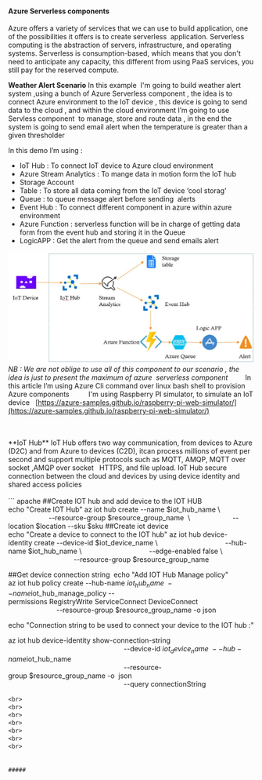 #### **Azure Serverless components**

Azure offers a variety of services that we can use to build application, one of the possibilities it offers is to create serverless  application. Serverless computing is the abstraction of servers, infrastructure, and operating systems. Serverless is consumption-based, which means that you don't need to anticipate any capacity, this different from using PaaS services, you still pay for the reserved compute.

**Weather Alert Scenario**
In this example  I'm going to build weather alert system ,using a bunch of Azure Serverless component , the idea is to connect Azure environment to the IoT device , this device is going to send data to the cloud , and within the cloud environment I’m going to use Servless component  to manage, store and route data , in the end the system is going to send email alert when the temperature is greater than a given thresholder

In this demo I’m using :

* IoT Hub : To connect IoT device to Azure cloud environment
* Azure Stream Analytics : To mange data in motion form the IoT hub
* Storage Account
* Table : To store all data coming from the IoT device ‘cool storag’
* Queue : to queue message alert before sending  alerts
* Event Hub : To connect different component in azure within azure environment
* Azure Function : serverless function will be in charge of getting data form from the event hub and storing it in the Queue
* LogicAPP : Get the alert from the queue and send emails alert

![image](https://github.com/SQLI-Morocco/Azure-Serverless/blob/master/img/weatheralert.JPG)
*NB : We are not oblige to use all of this component to our scenario , the idea is just to present the maximum of azure  serverless component*
        In this article I’m using Azure Cli command over linux bash shell to provision Azure components
         I'm using Raspberry PI simulator, to simulate an IoT device   [https://azure-samples.github.io/raspberry-pi-web-simulator/](https://azure-samples.github.io/raspberry-pi-web-simulator/)

<br>
<br>
**IoT Hub**
IoT Hub offers two way communication, from devices to Azure (D2C) and from Azure to devices (C2D), itcan process millions of event per second and support multiple protocols such as MQTT, AMQP, MQTT over socket ,AMQP over socket   HTTPS, and file upload.
IoT Hub secure connection between the cloud and devices by using device identity and shared access policies

<br>
<br>
``` apache
##Create IOT hub and add device to the IOT HUB
echo "Create IOT Hub"
az iot hub create --name $iot_hub_name \
                     --resource-group $resource_group_name  \
                     --location $location --sku $sku
##Create iot device 
echo "Create a device to connect to the IOT hub"
az iot hub device-identity create --device-id $iot_device_name \
                                  --hub-name $iot_hub_name \
                                  --edge-enabled false \
                                  --resource-group $resource_group_name

##Get device connection string 
echo "Add IOT Hub Manage policy"
az iot hub policy create --hub-name $iot_hub_name \
                         --name $iot_hub_manage_policy --permissions RegistryWrite ServiceConnect DeviceConnect \
                         --resource-group $resource_group_name -o json

echo "Connection string to be used to connect your device to the IOT hub :"

az iot hub device-identity show-connection-string \
                                                            --device-id $iot_device_name  \
                                                            --hub-name $iot_hub_name  \
                                                            --resource-group $resource_group_name -o  json \
                                                            --query connectionString
```
<br>
<br>
<br>
<br>
<br>
<br>
<br>


#####